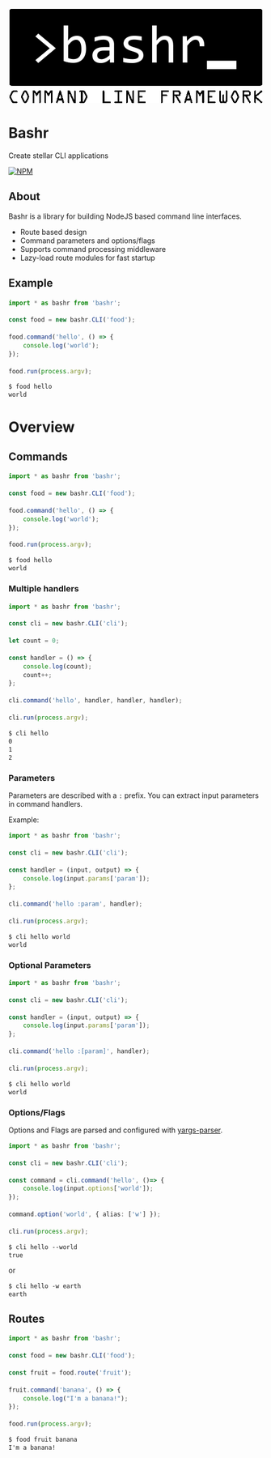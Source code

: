 <p align="center">
  <a href="https://github.com/droplit/bashr">
    <img height="186" width="500" src="https://raw.githubusercontent.com/droplit/content/master/bashr_logo.gif">
  </a>
</p>

# Bashr
Create stellar CLI applications

 [![NPM](https://nodei.co/npm/bashr.png)](https://www.npmjs.com/package/bashr)

## About

Bashr is a library for building NodeJS based command line interfaces. 

* Route based design
* Command parameters and options/flags
* Supports command processing middleware
* Lazy-load route modules for fast startup

## Example

```typescript
import * as bashr from 'bashr';

const food = new bashr.CLI('food');

food.command('hello', () => {
    console.log('world');
});

food.run(process.argv);
```

```console
$ food hello
world
```

# Overview
## Commands

```typescript
import * as bashr from 'bashr';

const food = new bashr.CLI('food');

food.command('hello', () => {
    console.log('world');
});

food.run(process.argv);
```

```console
$ food hello
world
```

### Multiple handlers

```typescript
import * as bashr from 'bashr';

const cli = new bashr.CLI('cli');

let count = 0;

const handler = () => {
    console.log(count);
    count++;
};

cli.command('hello', handler, handler, handler);

cli.run(process.argv);
```

```console
$ cli hello
0
1
2
```

### Parameters 

Parameters are described with a `:` prefix. You can extract input parameters in command handlers.

Example:

```typescript
import * as bashr from 'bashr';

const cli = new bashr.CLI('cli');

const handler = (input, output) => {
    console.log(input.params['param']);
};

cli.command('hello :param', handler);

cli.run(process.argv);
```

```console
$ cli hello world
world
```

### Optional Parameters

```typescript
import * as bashr from 'bashr';

const cli = new bashr.CLI('cli');

const handler = (input, output) => {
    console.log(input.params['param']);
};

cli.command('hello :[param]', handler);

cli.run(process.argv);
```

```console
$ cli hello world
world
```

### Options/Flags

Options and Flags are parsed and configured with [yargs-parser](https://www.npmjs.com/package/yargs-parser]).

```typescript
import * as bashr from 'bashr';

const cli = new bashr.CLI('cli');

const command = cli.command('hello', ()=> {
    console.log(input.options['world']);
});

command.option('world', { alias: ['w'] });

cli.run(process.argv);
```

```console
$ cli hello --world
true
```
or
```console
$ cli hello -w earth
earth
```

## Routes

```typescript
import * as bashr from 'bashr';

const food = new bashr.CLI('food');

const fruit = food.route('fruit');

fruit.command('banana', () => {
    console.log("I'm a banana!");
});

food.run(process.argv);
```

```console
$ food fruit banana
I'm a banana!
```


